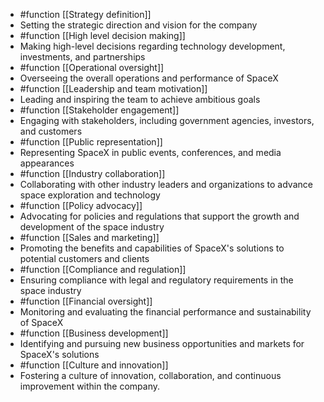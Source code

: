 - #function [[Strategy definition]]
- Setting the strategic direction and vision for the company
- #function [[High level decision making]]
- Making high-level decisions regarding technology development, investments, and partnerships
- #function [[Operational oversight]]
- Overseeing the overall operations and performance of SpaceX
- #function [[Leadership and team motivation]]
- Leading and inspiring the team to achieve ambitious goals
- #function [[Stakeholder engagement]]
- Engaging with stakeholders, including government agencies, investors, and customers
- #function [[Public representation]]
- Representing SpaceX in public events, conferences, and media appearances
- #function [[Industry collaboration]]
- Collaborating with other industry leaders and organizations to advance space exploration and technology
- #function [[Policy advocacy]]
- Advocating for policies and regulations that support the growth and development of the space industry
- #function [[Sales and marketing]]
- Promoting the benefits and capabilities of SpaceX's solutions to potential customers and clients
- #function [[Compliance and regulation]]
- Ensuring compliance with legal and regulatory requirements in the space industry
- #function [[Financial oversight]]
- Monitoring and evaluating the financial performance and sustainability of SpaceX
- #function [[Business development]]
- Identifying and pursuing new business opportunities and markets for SpaceX's solutions
- #function [[Culture and innovation]]
- Fostering a culture of innovation, collaboration, and continuous improvement within the company.